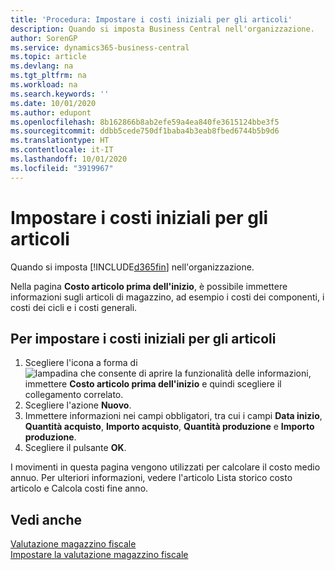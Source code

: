 ```yaml
---
title: 'Procedura: Impostare i costi iniziali per gli articoli'
description: Quando si imposta Business Central nell'organizzazione.
author: SorenGP
ms.service: dynamics365-business-central
ms.topic: article
ms.devlang: na
ms.tgt_pltfrm: na
ms.workload: na
ms.search.keywords: ''
ms.date: 10/01/2020
ms.author: edupont
ms.openlocfilehash: 8b162866b8ab2efe59a4ea840fe3615124bbe3f5
ms.sourcegitcommit: ddbb5cede750df1baba4b3eab8fbed6744b5b9d6
ms.translationtype: HT
ms.contentlocale: it-IT
ms.lasthandoff: 10/01/2020
ms.locfileid: "3919967"
---
```

# <a name="set-up-initial-item-costs"></a>Impostare i costi iniziali per gli articoli
Quando si imposta [!INCLUDE[d365fin](../../includes/d365fin_md.md)] nell'organizzazione.  

Nella pagina **Costo articolo prima dell'inizio**, è possibile immettere informazioni sugli articoli di magazzino, ad esempio i costi dei componenti, i costi dei cicli e i costi generali.  

## <a name="to-set-up-initial-item-costs"></a>Per impostare i costi iniziali per gli articoli  

1.  Scegliere l'icona a forma di ![lampadina che consente di aprire la funzionalità delle informazioni](../../media/ui-search/search_small.png "Informazioni sull'operazione che si desidera eseguire"), immettere **Costo articolo prima dell'inizio** e quindi scegliere il collegamento correlato.  
2.  Scegliere l'azione **Nuovo**.  
3.  Immettere informazioni nei campi obbligatori, tra cui i campi **Data inizio**, **Quantità acquisto**, **Importo acquisto**, **Quantità produzione** e **Importo produzione**.  
4.  Scegliere il pulsante **OK**.  

I movimenti in questa pagina vengono utilizzati per calcolare il costo medio annuo. Per ulteriori informazioni, vedere l'articolo Lista storico costo articolo e Calcola costi fine anno.  

## <a name="see-also"></a>Vedi anche  
 [Valutazione magazzino fiscale](fiscal-inventory-valuation.md)   
 [Impostare la valutazione magazzino fiscale](how-to-set-up-fiscal-inventory-valuation.md)   
